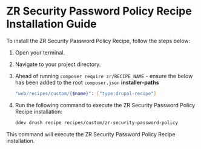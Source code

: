 # ZR Security Password Policy Recipe Installation Guide

To install the ZR Security Password Policy Recipe, follow the steps below:

1. Open your terminal.
2. Navigate to your project directory.
3. Ahead of running `composer require zr/RECIPE_NAME` - ensure the below has been added to the root `composer.json` **installer-paths**
    ```sh
    "web/recipes/custom/{$name}": ["type:drupal-recipe"]
    ```
4. Run the following command to execute the ZR Security Password Policy Recipe installation:

    ```sh
    ddev drush recipe recipes/custom/zr-security-password-policy
    ```

This command will execute the ZR Security Password Policy Recipe installation.
